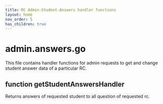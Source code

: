 ```yaml
---
title: RC Admin-Student-Answers handler functions
layout: home
nav_order: 5
has_children: true
---
```

# admin.answers.go

This file contains handler functions for admin requests to get and change student answer data of a particular RC.

## function getStudentAnswersHandler
Returns answers of requested student to all question of requested rc.

